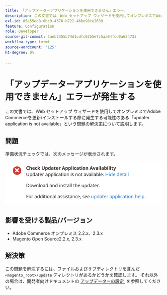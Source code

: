 ```yaml
---
title: 「アップデーターアプリケーションを使用できません」エラー」
description: この文書では、Web セットアップ ウィザードを使用してオンプレミスでAdobe Commerceを更新/インストールする際に発生する可能性のある「updater application is not available」という問題の解決策について説明します。
exl-id: 85e55ed8-0bc9-4378-b722-46be98ce2638
feature: Configuration
role: Developer
source-git-commit: 2aeb2355b74d1cdfc62b5e7c5aa04fcd0a654733
workflow-type: tm+mt
source-wordcount: '125'
ht-degree: 0%

---
```


# 「アップデーターアプリケーションを使用できません」エラーが発生する

この文書では、Web セットアップ ウィザードを使用してオンプレミスでAdobe Commerceを更新/インストールする際に発生する可能性のある「updater application is not available」という問題の解決策について説明します。

## 問題

準備状況チェックでは、次のメッセージが表示されます。

![Screen_Shot_2019-08-29_at_1.39.12_PM.png](assets/Screen_Shot_2019-08-29_at_1.39.12_PM.png)

## 影響を受ける製品/バージョン

* Adobe Commerce オンプレミス 2.2.x、2.3.x
* Magento Open Source2.2.x, 2.3.x


## 解決策

この問題を解決するには、ファイルおよびサブディレクトリを含んだ `<magento_root>/update` ディレクトリがあるかどうかを確認します。 それ以外の場合は、開発者向けドキュメントの [&#x200B; アップデーターの設定 &#x200B;](https://experienceleague.adobe.com/ja/docs/commerce-knowledge-base/kb/troubleshooting/miscellaneous/updater-application-is-not-available-error) を参照してください。
